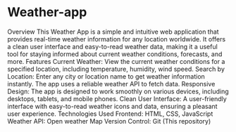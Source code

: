 # Weather-app
 Overview  This Weather App is a simple and intuitive web application that provides real-time weather information for any location worldwide. It offers a clean user interface and easy-to-read weather data, making it a useful tool for staying informed about current weather conditions, forecasts, and more. Features  Current Weather: View the current weather conditions for a specified location, including temperature, humidity, wind speed.  Search by Location: Enter any city or location name to get weather information instantly. The app uses a reliable weather API to fetch data.  Responsive Design: The app is designed to work smoothly on various devices, including desktops, tablets, and mobile phones.  Clean User Interface: A user-friendly interface with easy-to-read weather icons and data, ensuring a pleasant user experience.    Technologies Used  Frontend: HTML, CSS, JavaScript Weather API: Open weather Map Version Control: Git (This repository)
